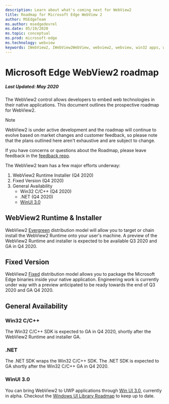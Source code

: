 ```yaml
---
description: Learn about what's coming next for WebView2
title: Roadmap for Microsoft Edge WebView 2
author: MSEdgeTeam
ms.author: msedgedevrel
ms.date: 05/19/2020
ms.topic: conceptual
ms.prod: microsoft-edge
ms.technology: webview
keywords: IWebView2, IWebView2WebView, webview2, webview, win32 apps, win32, edge, ICoreWebView2, ICoreWebView2Host, browser control, edge html
---
```


# Microsoft Edge WebView2 roadmap

##### Last Updated: May 2020

The WebView2 control allows developers to embed web technologies in their native applications. This document outlines the prospective roadmap for WebView2. 

> [!NOTE]
> WebView2 is under active development and the roadmap will continue to evolve based on market changes and customer feedback, so please note that the plans outlined here aren't exhaustive and are subject to change. 

If you have concerns or questions about the Roadmap, please leave feedback in the [feedback repo](https://github.com/MicrosoftEdge/WebViewFeedback).

The WebView2 team has a few major efforts underway:

1.  WebView2 Runtime Installer (Q4 2020)
2.  Fixed Version (Q4 2020)
3.  General Availability 
    *   Win32 C/C++ (Q4 2020)
    *   .NET (Q4 2020)
    *   [WinUI 3.0](https://github.com/microsoft/microsoft-ui-xaml/blob/master/docs/roadmap.md)

## WebView2 Runtime & Installer

WebView2 [Evergreen](./concepts/distribution.md#microsoft-edge-webview2-runtime) distribution model will allow you to target or chain install the WebView2 Runtime onto your user's machine. A preview of the WebView2 Runtime and installer is expected to be available Q3 2020 and GA in Q4 2020.

## Fixed Version

WebView2 [Fixed](./concepts/distribution.md#roadmap) distribution model allows you to package the Microsoft Edge binaries inside your native application. Engineering work is currently under way with a preview anticipated to be ready towards the end of  Q3 2020 and GA Q4 2020.

## General Availability 

### Win32 C/C++

The Win32 C/C++ SDK is expected to GA in Q4 2020, shortly after the WebView2 Runtime and installer GA.

### .NET

The .NET SDK wraps the Win32 C/C++ SDK. The .NET SDK is expected to GA shortly after the Win32 C/C++ GA in Q4 2020.

### WinUI 3.0

You can bring WebView2 to UWP applications through [Win UI 3.0](/uwp/toolkits/winui3/), currently in alpha. Checkout the [Windows UI Library Roadmap](https://github.com/microsoft/microsoft-ui-xaml/blob/master/docs/roadmap.md) to keep up to date.  
